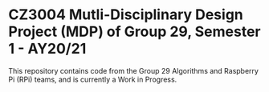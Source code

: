 # CZ3004 Mutli-Disciplinary Design Project (MDP) of Group 29, Semester 1 - AY20/21

This repository contains code from the Group 29 Algorithms and Raspberry Pi (RPi) teams, and is currently a Work in Progress.
